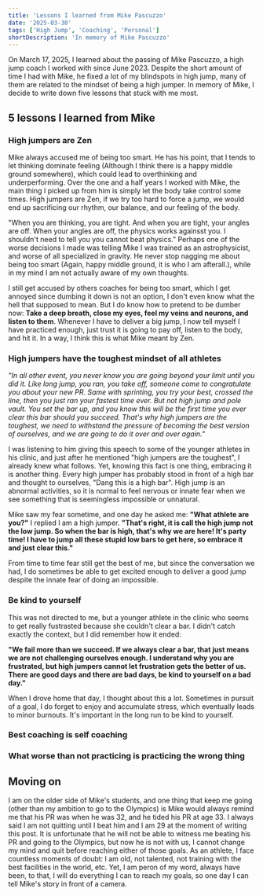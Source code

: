 ```yaml
---
title: 'Lessons I learned from Mike Pascuzzo'
date: '2025-03-30'
tags: ['High Jump', 'Coaching', 'Personal']
shortDescription: 'In memory of Mike Pascuzzo'
---
```


On March 17, 2025, I learned about the passing of Mike Pascuzzo, a high jump coach I worked with since June 2023. Despite the short amount of time I had with Mike, he fixed a lot of my blindspots in high jump, many of them are related to the mindset of being a high jumper.
In memory of Mike, I decide to write down five lessons that stuck with me most.

## 5 lessons I learned from Mike

### High jumpers are Zen

Mike always accused me of being too smart. He has his point, that I tends to let thinking dominate feeling (Although I think there is a happy middle ground somewhere), which could lead to overthinking and underperforming. Over the one and a half years I worked with Mike, the main thing I picked up from him is simply let the body take control some times. High jumpers are Zen, if we try too hard to force a jump, we would end up sacrificing our rhythm, our balance, and our feeling of the body.

"When you are thinking, you are tight. And when you are tight, your angles are off. When your angles are off, the physics works againsst you. I shouldn't need to tell you you cannot beat physics." Perhaps one of the worse decisions I made was telling Mike I was trained as an astrophysicist, and worse of all specialized in gravity. He never stop nagging me about being too smart (Again, happy middle ground, it is who I am afterall.), while in my mind I am not actually aware of my own thoughts.

I still get accused by others coaches for being too smart, which I get annoyed since dumbing it down is not an option, I don't even know what the hell that supposed to mean. But I do know how to pretend to be dumber now: **Take a deep breath, close my eyes, feel my veins and neurons, and listen to them**. Whenever I have to deliver a big jump, I now tell myself I have practiced enough, just trust it is going to pay off, listen to the body, and hit it. In a way, I think this is what Mike meant by Zen.

### High jumpers have the toughest mindset of all athletes

*"In all other event, you never know you are going beyond your limit until you did it. Like long jump, you ran, you take off, someone come to congratulate you about your new PR. Same with sprinting, you try your best, crossed the line, then you just ran your fastest time ever. But not high jump and pole vault. You set the bar up, and you know this will be the first time you ever clear this bar should you succeed. That's why high jumpers are the toughest, we need to withstand the pressure of becoming the best version of ourselves, and we are going to do it over and over again."*

I was listening to him giving this speech to some of the younger athletes in his clinic, and just after he mentioned "high jumpers are the toughest", I already knew what follows. Yet, knowing this fact is one thing, embracing it is another thing.
Every high jumper has probably stood in front of a high bar and thought to ourselves, "Dang this is a high bar". High jump is an abnormal activities, so it is normal to feel nervous or innate fear when we see something that is seemingless impossible or unnatural.

Mike saw my fear sometime, and one day he asked me: **"What athlete are you?"** I replied I am a high jumper. **"That's right, it is call the high jump not the low jump. So when the bar is high, that's why we are here! It's party time! I have to jump all these stupid low bars to get here, so embrace it and just clear this."**

From time to time fear still get the best of me, but since the conversation we had, I do sometimes be able to get excited enough to deliver a good jump despite the innate fear of doing an impossible.

### Be kind to yourself

This was not directed to me, but a younger athlete in the clinic who seems to get really fustrasted because she couldn't clear a bar. I didn't catch exactly the context, but I did remember how it ended:

**"We fail more than we succeed. If we always clear a bar, that just means we are not challenging ourselves enough. I understand why you are frustrated, but high jumpers cannot let frustration gets the better of us. There are good days and there are bad days, be kind to yourself on a bad day."**

When I drove home that day, I thought about this a lot. Sometimes in pursuit of a goal, I do forget to enjoy and accumulate stress, which eventually leads to minor burnouts. It's important in the long run to be kind to yourself.

### Best coaching is self coaching

### What worse than not practicing is practicing the wrong thing

## Moving on

I am on the older side of Mike's students, and one thing that keep me going (other than my ambition to go to the Olympics) is Mike would always remind me that his PR was when he was 32, and he tided his PR at age 33. I always said I am not quitting until I beat him and I am 29 at the moment of writing this post. It is unfortunate that he will not be able to witness me beating his PR and going to the Olympics, but now he is not with us, I cannot change my mind and quit before reaching either of those goals. As an athlete, I face countless moments of doubt: I am old, not talented, not training with the best facilities in the world, etc. Yet, I am peron of my word, always have been, to that, I will do everything I can to reach my goals, so one day I can tell Mike's story in front of a camera.
